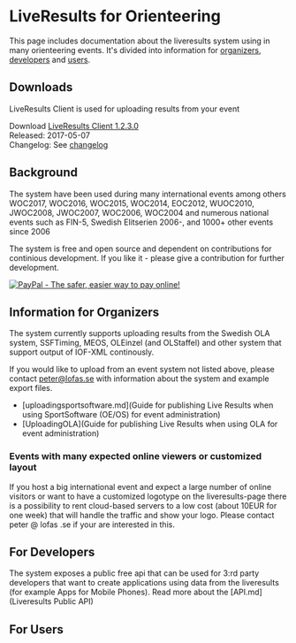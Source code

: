 # LiveResults for Orienteering
This page includes documentation about the liveresults system using in many orienteering events. It's divided into information for [organizers](#organizer), [developers](#developer) and [users](#user).

## Downloads
LiveResults Client is used for uploading results from your event

Download [LiveResults Client 1.2.3.0](https://github.com/petlof/liveresults/releases/download/1.2.3.0/LiveResults.Client_1_2_3_0.zip)  
Released: 2017-05-07  
Changelog: See [changelog](https://github.com/petlof/liveresults/releases/tag/1.2.3.0)

## Background
The system have been used during many international events among others WOC2017, WOC2016, WOC2015, WOC2014, EOC2012, WUOC2010, JWOC2008, JWOC2007, WOC2006, WOC2004
and numerous national events such as FIN-5, Swedish Elitserien 2006-, and 1000+ other events since 2006

The system is free and open source and dependent on contributions for continious development. If you like it - please give a contribution for further development.

[![PayPal - The safer, easier way to pay online!](https://www.paypalobjects.com/en_US/i/btn/btn_donateCC_LG.gif)](https://www.paypal.com/cgi-bin/webscr?cmd=_donations&business=peter%40lofas%2ese&lc=US&item_name=Orienteering%20LiveResults&currency_code=EUR&bn=PP%2dDonationsBF%3abtn_donateCC_LG%2egif%3aNonHosted)

## Information for Organizers<a name="organizer"></a>
The system currently supports uploading results from the Swedish OLA system, SSFTiming, MEOS, OLEinzel (and OLStaffel) and other system that support output of IOF-XML continously.

If you would like to upload from an event system not listed above, please contact peter@lofas.se with information about the system and example export files.

* [uploadingsportsoftware.md](Guide for publishing Live Results when using SportSoftware (OE/OS) for event administration)
* [UploadingOLA](Guide for publishing Live Results when using OLA for event administration)

### Events with many expected online viewers or customized layout
If you host a big international event and expect a large number of online visitors or want to have a customized logotype on the liveresults-page there is a possibility to rent cloud-based servers to a low cost (about 10EUR for one week) that will handle the traffic and show your logo. Please contact peter @ lofas .se if your are interested in this.

## For Developers<a name="developer"></a>
The system exposes a public free api that can be used for 3:rd party developers that want to create applications using data from the liveresults (for example Apps for Mobile Phones).
Read more about the [API.md](Liveresults Public API)

## For Users<a name="user"></a>
